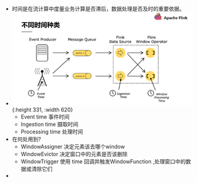 - 时间是在流计算中度量业务计算是否滞后，数据处理是否及时的重要依据。
- ![image.png](../assets/image_1649993113298_0.png){:height 331, :width 620}
	- Event time 事件时间
	- Ingestion time 摄取时间
	- Processing time 处理时间
- 在何处用到?
	- WindowAssigner 决定元素该去哪个window
	- WindowEvictor 决定窗口中的元素是否该删除
	- WindowTrigger 使用 time 回调并触发WindowFunction ,处理窗口中的数据或清除它们
-